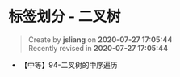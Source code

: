 标签划分 - 二叉树
===

> Create by **jsliang** on **2020-07-27 17:05:44**  
> Recently revised in **2020-07-27 17:05:44**  

* 【中等】94-二叉树的中序遍历